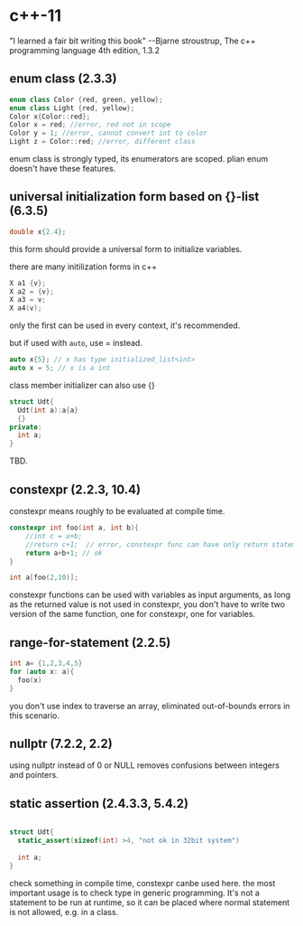 
# c++-11

 "I learned a fair bit writing this book" --Bjarne stroustrup, The c++ programming language 4th edition, 1.3.2


## enum class (2.3.3)

```c++
enum class Color {red, green, yellow};
enum class Light {red, yellow};
Color x{Color::red};
Color x = red; //error, red not in scope
Color y = 1; //error, cannot convert int to color
Light z = Color::red; //error, different class
```
enum class is strongly typed, its enumerators are scoped. plian enum doesn't have these features.


## universal initialization form based on {}-list (6.3.5)
```c++
double x{2.4};
```
this form should provide a universal form to initialize variables. 

there are many initilization forms in c++
```c++
X a1 {v};
X a2 = {v};
X a3 = v;
X a4(v);
```
only the first can be used in every context, it's recommended.

but if used with ```auto```, use = instead.
```c++
auto x{5}; // x has type initialized_list<int>
auto x = 5; // x is a int
```

class member initializer can also use {}
```c++
struct Udt{
  Udt(int a):a{a}
  {}
private:
  int a;
}
```
TBD.

## constexpr (2.2.3, 10.4)
constexpr means roughly to be evaluated at compile time.
```c++
constexpr int foo(int a, int b){
    //int c = a+b;
    //return c+1;  // error, constexpr func can have only return statement.
    return a+b+1; // ok
}

int a[foo(2,10)]; 

```
constexpr functions can be used with variables as input arguments, as long as the returned value is not used in constexpr, you don't have to write two version of the same function, one for constexpr, one for variables.

## range-for-statement (2.2.5)
```c++
int a= {1,2,3,4,5}
for (auto x: a){
  foo(x)
}
```
you don't use index to traverse an array, eliminated out-of-bounds errors in this scenario.

## nullptr (7.2.2, 2.2)
using nullptr instead of 0 or NULL removes confusions between integers and pointers.

## static assertion (2.4.3.3, 5.4.2)
```c++

struct Udt{
  static_assert(sizeof(int) >4, "not ok in 32bit system")
  
  int a;
}

```
check something in compile time, constexpr canbe used here.
the most important usage is to check type in generic programming.
It's not a statement to be run at runtime, so it can be placed where normal statement is not allowed, e.g. in a class.





